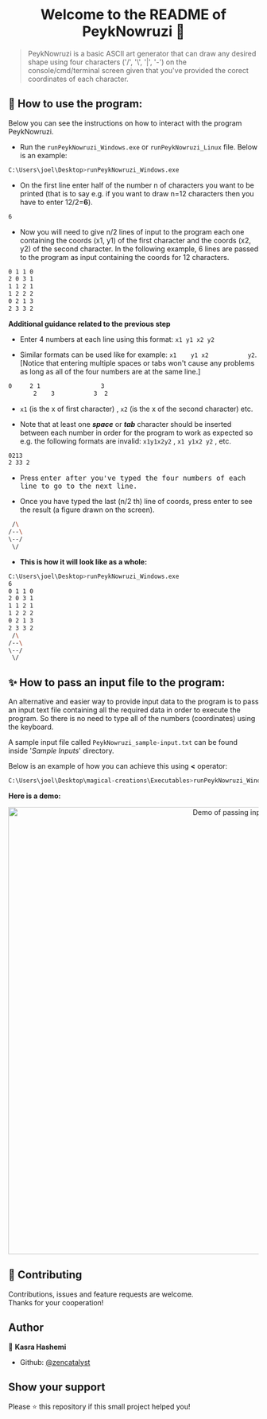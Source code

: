 <h1 align="center">Welcome to the README of PeykNowruzi 👋</h1>

> PeykNowruzi is a basic ASCII art generator that can draw any desired shape using four characters ('/', '\\', '|', '-') on the console/cmd/terminal screen given that you've provided the corect coordinates of each character.<br />


## 🚀 How to use the program:
Below you can see the instructions on how to interact with the program PeykNowruzi.

- Run the `runPeykNowruzi_Windows.exe` or `runPeykNowruzi_Linux` file. Below is an example:

```sh
C:\Users\joel\Desktop>runPeykNowruzi_Windows.exe
```

- On the first line enter half of the number n of characters you want to be printed (that is to say e.g. if you want to draw n=12 characters then you have to enter 12/2=**6**).

```sh
6
```

- Now you will need to give n/2 lines of input to the program each one containing the coords (x1, y1) of the first character
and the coords (x2, y2) of the second character. In the following example, 6 lines are passed to the program as input containing the coords for 12 characters.

```sh
0 1 1 0
2 0 3 1
1 1 2 1
1 2 2 2
0 2 1 3
2 3 3 2
```

**Additional guidance related to the previous step**

- Enter 4 numbers at each line using this format: `x1 y1 x2 y2`

- Similar formats can be used like for example: `x1    y1 x2           y2`. [Notice that entering multiple spaces or tabs won't cause any problems as long as all of the four numbers are at the same line.]

```sh
0     2 1                 3
       2    3           3  2
```

- `x1` (is the x of first character) , `x2` (is the x of the second character) etc.

- Note that at least one **_space_** or **_tab_** character should be inserted between each number in order for the program to work as expected so e.g. the following formats are invalid: `x1y1x2y2` , `x1 y1x2 y2` , etc.

```sh
0213
2 33 2
```

- Press <kbd>enter<kbd> after you've typed the four numbers of each line to go to the next line.

- Once you have typed the last (n/2 th) line of coords, press enter to see the result (a figure drawn on the screen).

```sh
 /\
/--\
\--/
 \/
```

- **This is how it will look like as a whole:**

```sh
C:\Users\joel\Desktop>runPeykNowruzi_Windows.exe
6
0 1 1 0
2 0 3 1
1 1 2 1
1 2 2 2
0 2 1 3
2 3 3 2
 /\
/--\
\--/
 \/
```

## ✨ How to pass an input file to the program:

An alternative and easier way to provide input data to the program is to pass an input text file containing all the required data in order to execute the program.
So there is no need to type all of the numbers (coordinates) using the keyboard.

A sample input file called `PeykNowruzi_sample-input.txt` can be found inside '_Sample Inputs_' directory.

Below is an example of how you can achieve this using **<** operator:

```sh
C:\Users\joel\Desktop\magical-creations\Executables>runPeykNowruzi_Windows.exe < "C:\Users\joel\Desktop\magical-creations\Sample Inputs\PeykNowruzi_sample-input.txt"
```

**Here is a demo:**

<p align="center">
  <img width="900" align="center" src="https://user-images.githubusercontent.com/73937934/139603583-cfa63844-4bca-4675-8188-54916907886a.gif" alt="Demo of passing input file"/>
</p>

## 🤝 Contributing

Contributions, issues and feature requests are welcome.<br />
Thanks for your cooperation!

## Author

👤 **Kasra Hashemi**

- Github: [@zencatalyst](https://github.com/zencatalyst)

## Show your support

Please ⭐️ this repository if this small project helped you!
